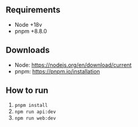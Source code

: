 ## Requirements

- Node +18v
- pnpm +8.8.0

## Downloads

- Node: https://nodejs.org/en/download/current
- pnpm: https://pnpm.io/installation

## How to run

1. `pnpm install`
2. `npm run api:dev`
3. `npm run web:dev`
